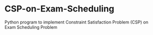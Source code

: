 # CSP-on-Exam-Scheduling
Python program to implement Constraint Satisfaction Problem (CSP) on Exam Scheduling Problem
